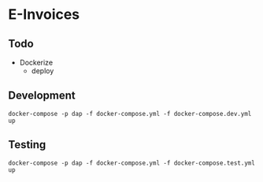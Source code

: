 # E-Invoices

## Todo

- Dockerize
  - deploy

## Development

```
docker-compose -p dap -f docker-compose.yml -f docker-compose.dev.yml up
```

## Testing

```
docker-compose -p dap -f docker-compose.yml -f docker-compose.test.yml up
```
